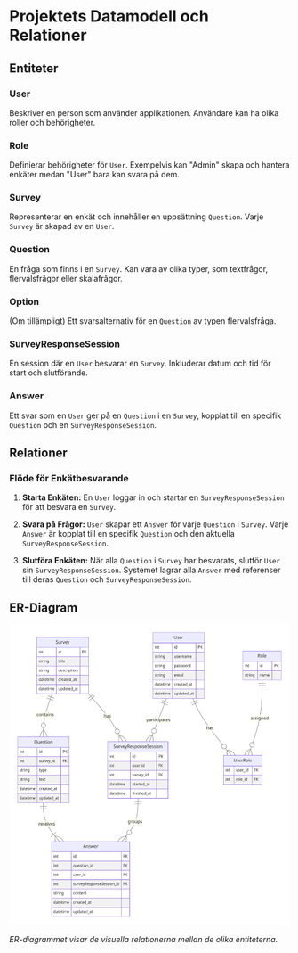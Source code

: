 # Projektets Datamodell och Relationer

## Entiteter

### User
Beskriver en person som använder applikationen. Användare kan ha olika roller och behörigheter.

### Role
Definierar behörigheter för `User`. Exempelvis kan "Admin" skapa och hantera enkäter medan "User" bara kan svara på dem.

### Survey
Representerar en enkät och innehåller en uppsättning `Question`. Varje `Survey` är skapad av en `User`.

### Question
En fråga som finns i en `Survey`. Kan vara av olika typer, som textfrågor, flervalsfrågor eller skalafrågor.

### Option
(Om tillämpligt) Ett svarsalternativ för en `Question` av typen flervalsfråga.

### SurveyResponseSession
En session där en `User` besvarar en `Survey`. Inkluderar datum och tid för start och slutförande.

### Answer
Ett svar som en `User` ger på en `Question` i en `Survey`, kopplat till en specifik `Question` och en `SurveyResponseSession`.

## Relationer

### Flöde för Enkätbesvarande

1. **Starta Enkäten:** En `User` loggar in och startar en `SurveyResponseSession` för att besvara en `Survey`.

2. **Svara på Frågor:** `User` skapar ett `Answer` för varje `Question` i `Survey`. Varje `Answer` är kopplat till en specifik `Question` och den aktuella `SurveyResponseSession`.

3. **Slutföra Enkäten:** När alla `Question` i `Survey` har besvarats, slutför `User` sin `SurveyResponseSession`. Systemet lagrar alla `Answer` med referenser till deras `Question` och `SurveyResponseSession`.

## ER-Diagram

![ER-Diagram](images/er-diagram-Updated.png)

*ER-diagrammet visar de visuella relationerna mellan de olika entiteterna.*

